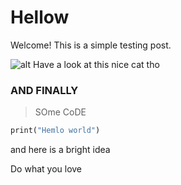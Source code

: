 # Hellow

Welcome! This is a simple testing post. 

![alt](https://img.webmd.com/dtmcms/live/webmd/consumer_assets/site_images/article_thumbnails/other/cat_relaxing_on_patio_other/1800x1200_cat_relaxing_on_patio_other.jpg)
Have a look at this nice cat tho

### AND FINALLY

> SOme CoDE

```dart
print("Hemlo world")
```

and here is a bright idea

Do what you love
